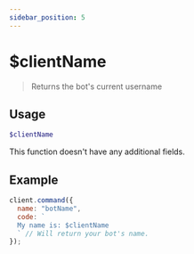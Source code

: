 ```yaml
---
sidebar_position: 5
---
```


# $clientName

> Returns the bot's current username

## Usage

```php
$clientName
```

This function doesn't have any additional fields.

## Example

```js
client.command({
  name: "botName",
  code: `
  My name is: $clientName
  ` // Will return your bot's name.
});
```
